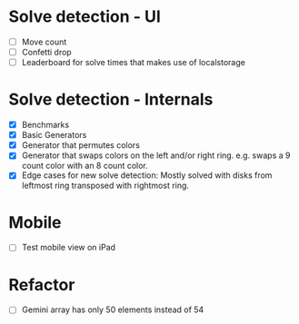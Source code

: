 # Solve detection - UI
- [ ] Move count
- [ ] Confetti drop
- [ ] Leaderboard for solve times that makes use of localstorage

# Solve detection - Internals
- [x] Benchmarks
- [x] Basic Generators
- [x] Generator that permutes colors
- [x] Generator that swaps colors on the left and/or right ring. e.g. swaps a 9 count color with an 8 count color.
- [x] Edge cases for new solve detection:
        Mostly solved with disks from leftmost ring transposed with rightmost ring.

# Mobile
- [ ] Test mobile view on iPad

# Refactor 
- [ ] Gemini array has only 50 elements instead of 54
